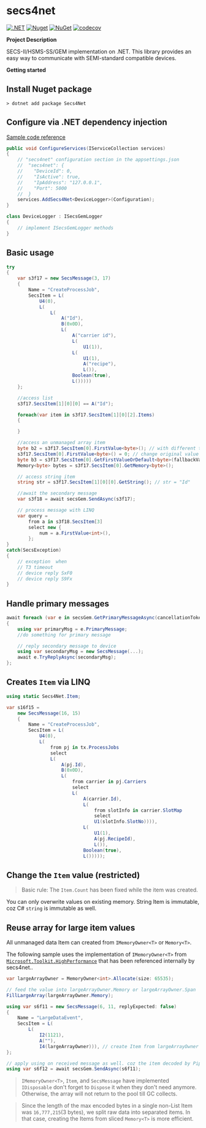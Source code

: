 # secs4net

[![.NET](https://github.com/mkjeff/secs4net/actions/workflows/dotnet.yml/badge.svg)](https://github.com/mkjeff/secs4net/actions/workflows/dotnet.yml) [![Nuget](https://img.shields.io/nuget/dt/secs4net)](https://www.nuget.org/stats/packages/Secs4Net?groupby=Version) [![NuGet](https://img.shields.io/nuget/v/secs4net.svg)](https://www.nuget.org/packages/Secs4Net) [![codecov](https://codecov.io/gh/mkjeff/secs4net/graph/badge.svg?token=AgiQxizSvE)](https://codecov.io/gh/mkjeff/secs4net)

**Project Description**  

SECS-II/HSMS-SS/GEM implementation on .NET. This library provides an easy way to communicate with SEMI-standard compatible devices.  

**Getting started**

## Install Nuget package
    > dotnet add package Secs4Net

## Configure via .NET dependency injection
[Sample code reference](https://github.com/mkjeff/secs4net/blob/base/samples/DeviceWorkerService/ServiceProvider.cs)
```cs
public void ConfigureServices(IServiceCollection services)
{
    // "secs4net" configuration section in the appsettings.json
    //  "secs4net": {
    //    "DeviceId": 0,
    //    "IsActive": true,
    //    "IpAddress": "127.0.0.1",
    //    "Port": 5000
    //  }  
    services.AddSecs4Net<DeviceLogger>(Configuration); 
}

class DeviceLogger : ISecsGemLogger
{
    // implement ISecsGemLogger methods
}
```

## Basic usage
```cs
try
{
    var s3f17 = new SecsMessage(3, 17)
    {
        Name = "CreateProcessJob",
        SecsItem = L(
            U4(0),
            L(
                L(
                    A("Id"),
                    B(0x0D),
                    L(
                        A("carrier id"),
                        L(
                            U1(1)),
                        L(
                            U1(1),
                            A("recipe"),
                            L()),
                        Boolean(true),
                        L()))))
    };

    //access list
    s3f17.SecsItem[1][0][0] == A("Id"); 

    foreach(var item in s3f17.SecsItem[1][0][2].Items)
    {

    }

    //access an unmanaged array item
    byte b2 = s3f17.SecsItem[0].FirstValue<byte>(); // with different type
    s3f17.SecsItem[0].FirstValue<byte>() = 0; // change original value 
    byte b3 = s3f17.SecsItem[0].GetFirstValueOrDefault<byte>(fallbackValueWhenItemIsEmpty); 
    Memory<byte> bytes = s3f17.SecsItem[0].GetMemory<byte>();

    // access string item
    string str = s3f17.SecsItem[1][0][0].GetString(); // str = "Id"

    //await the secondary message
    var s3f18 = await secsGem.SendAsync(s3f17); 

    // process message with LINQ
    var query =
        from a in s3f18.SecsItem[3]
        select new {
            num = a.FirstValue<int>(),
        };
}
catch(SecsException)
{
    // exception  when
    // T3 timeout
    // device reply SxF0
    // device reply S9Fx
}
```

## Handle primary messages
```cs
await foreach (var e in secsGem.GetPrimaryMessageAsync(cancellationToken))
{     
    using var primaryMsg = e.PrimaryMessage;
    //do something for primary message

    // reply secondary message to device
    using var secondaryMsg = new SecsMessage(...);
    await e.TryReplyAsync(secondaryMsg); 
};
```

## Creates `Item` via LINQ
```cs
using static Secs4Net.Item;

var s16f15 = 
    new SecsMessage(16, 15)
    {
        Name = "CreateProcessJob",
        SecsItem = L(
            U4(0),
            L(
                from pj in tx.ProcessJobs 
                select
                L(
                    A(pj.Id),
                    B(0x0D),
                    L(
                        from carrier in pj.Carriers 
                        select
                        L(
                            A(carrier.Id),
                            L(
                                from slotInfo in carrier.SlotMap 
                                select
                                U1(slotInfo.SlotNo)))),
                            L(
                                U1(1),
                                A(pj.RecipeId),
                                L()),
                            Boolean(true),
                            L()))));
```

## Change the `Item` value (restricted)
  > Basic rule: The `Item.Count` has been fixed while the item was created.

You can only overwrite values on existing memory. String Item is immutable, coz C# `string` is immutable as well.

## Reuse array for large item values
All unmanaged data Item can created from `IMemoryOwner<T>` or `Memory<T>`.

The following sample uses the implementation of `IMemoryOwner<T>` from [`Microsoft.Toolkit.HighPerformance`](https://docs.microsoft.com/en-us/windows/communitytoolkit/high-performance/memoryowner) that has been referenced internally by secs4net..
   
```cs
var largeArrayOwner = MemoryOwner<int>.Allocate(size: 65535);

// feed the value into largeArrayOwner.Memory or largeArrayOwner.Span
FillLargeArray(largeArrayOwner.Memory);

using var s6f11 = new SecsMessage(6, 11, replyExpected: false)
{
    Name = "LargeDataEvent",
    SecsItem = L(
        L(
            I2(1121),
            A(""),
            I4(largeArrayOwner))), // create Item from largeArrayOwner
};

// apply using on received message as well. coz the item decoded by PipeDecoder also uses MemoryOwner<T> when the data array is big.
using var s6f12 = await secsGem.SendAsync(s6f11);
```
   > `IMemoryOwner<T>`, `Item`, and `SecsMessage` have implemented `IDisposable` don't forget to `Dispose` it when they don't need anymore.
    Otherwise, the array will not return to the pool till GC collects.
   
   > Since the length of the max encoded bytes in a single non-List Item was `16,777,215`(3 bytes), we split raw data into separated items.
    In that case, creating the Items from sliced `Memory<T>` is more efficient.
